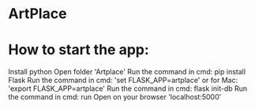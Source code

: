 # ArtPlace

# How to start the app:

Install python
Open folder 'Artplace'
Run the command in cmd: pip install Flask
Run the command in cmd: 'set FLASK_APP=artplace' or for Mac: 'export FLASK_APP=artplace'
Run the command in cmd: flask init-db
Run the command in cmd: run
Open on your browser 'localhost:5000'
